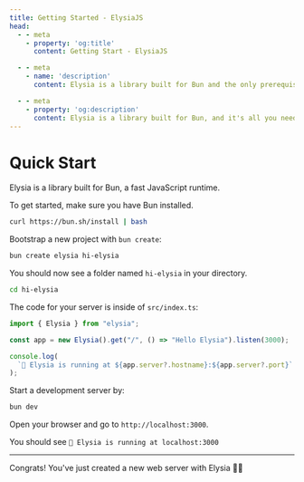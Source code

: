 ```yaml
---
title: Getting Started - ElysiaJS
head:
  - - meta
    - property: 'og:title'
      content: Getting Start - ElysiaJS

  - - meta
    - name: 'description'
      content: Elysia is a library built for Bun and the only prerequisite. To start, boostrap a new project with "bun create elysia hi-elysia" and start development server with "bun dev". This is all it need to do a quick start or getting start with ElysiaJS

  - - meta
    - property: 'og:description'
      content: Elysia is a library built for Bun, and it's all you need to get started. Bootstrap a new project with "bun create elysia hi-elysia" and start the development server with "bun dev". That's all you need to work on Elysia.js!
---
```


# Quick Start
Elysia is a library built for Bun, a fast JavaScript runtime.

To get started, make sure you have Bun installed.
```bash
curl https://bun.sh/install | bash
```

Bootstrap a new project with `bun create`:
```bash
bun create elysia hi-elysia
```

You should now see a folder named `hi-elysia` in your directory.
```bash
cd hi-elysia
```

The code for your server is inside of `src/index.ts`:
```typescript
import { Elysia } from "elysia";

const app = new Elysia().get("/", () => "Hello Elysia").listen(3000);

console.log(
  `🦊 Elysia is running at ${app.server?.hostname}:${app.server?.port}`
);
```

Start a development server by:
```bash
bun dev
```

Open your browser and go to `http://localhost:3000`.

You should see `🦊 Elysia is running at localhost:3000`

---

Congrats! You've just created a new web server with Elysia 🎉🎉
